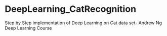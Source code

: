 # DeepLearning_CatRecognition
Step by Step implementation of Deep Learning on Cat data set- Andrew Ng Deep Learning Course
